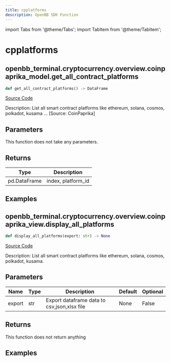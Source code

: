 ```yaml
---
title: cpplatforms
description: OpenBB SDK Function
---
```


import Tabs from '@theme/Tabs';
import TabItem from '@theme/TabItem';

# cpplatforms

<Tabs>
<TabItem value="model" label="Model" default>

## openbb_terminal.cryptocurrency.overview.coinpaprika_model.get_all_contract_platforms

```python title='openbb_terminal/cryptocurrency/overview/coinpaprika_model.py'
def get_all_contract_platforms() -> DataFrame
```
[Source Code](https://github.com/OpenBB-finance/OpenBBTerminal/tree/main/openbb_terminal/cryptocurrency/overview/coinpaprika_model.py#L398)

Description: List all smart contract platforms like ethereum, solana, cosmos, polkadot, kusama ... [Source: CoinPaprika]

## Parameters

This function does not take any parameters.

## Returns

| Type | Description |
| ---- | ----------- |
| pd.DataFrame | index, platform_id |

## Examples



</TabItem>
<TabItem value="view" label="View">

## openbb_terminal.cryptocurrency.overview.coinpaprika_view.display_all_platforms

```python title='openbb_terminal/cryptocurrency/overview/coinpaprika_view.py'
def display_all_platforms(export: str) -> None
```
[Source Code](https://github.com/OpenBB-finance/OpenBBTerminal/tree/main/openbb_terminal/cryptocurrency/overview/coinpaprika_view.py#L324)

Description: List all smart contract platforms like ethereum, solana, cosmos, polkadot, kusama.

## Parameters

| Name | Type | Description | Default | Optional |
| ---- | ---- | ----------- | ------- | -------- |
| export | str | Export dataframe data to csv,json,xlsx file | None | False |

## Returns

This function does not return anything

## Examples



</TabItem>
</Tabs>